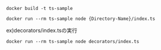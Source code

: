 ```
docker build -t ts-sample
```

```
docker run --rm ts-sample node {Directory-Name}/index.ts
```


ex)decorators/index.tsの実行
```
docker run --rm ts-sample node decorators/index.ts
```

